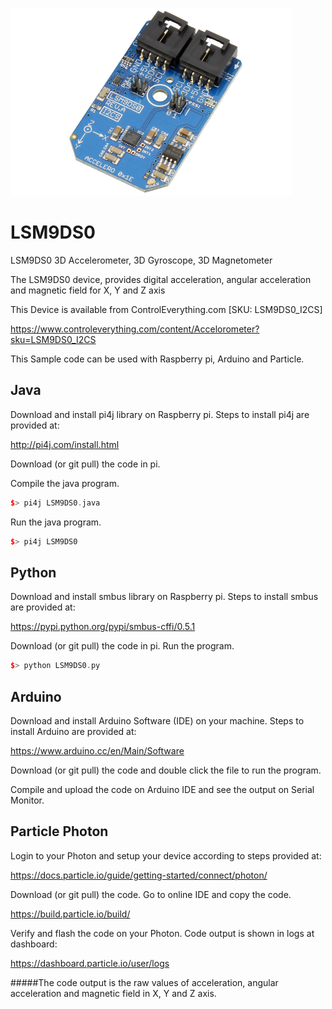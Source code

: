 [![LSM9DS0](LSM9DS0_I2CS.png)](https://www.controleverything.com/content/Accelorometer?sku=LSM9DS0_I2CS)
# LSM9DS0
LSM9DS0 3D Accelerometer, 3D Gyroscope, 3D Magnetometer

The LSM9DS0 device, provides digital acceleration, angular acceleration and magnetic field for X, Y and Z axis

This Device is available from ControlEverything.com [SKU: LSM9DS0_I2CS]

https://www.controleverything.com/content/Accelorometer?sku=LSM9DS0_I2CS

This Sample code can be used with Raspberry pi, Arduino and Particle.

## Java
Download and install pi4j library on Raspberry pi. Steps to install pi4j are provided at:

http://pi4j.com/install.html

Download (or git pull) the code in pi.

Compile the java program.
```cpp
$> pi4j LSM9DS0.java
```

Run the java program.
```cpp
$> pi4j LSM9DS0
```

## Python
Download and install smbus library on Raspberry pi. Steps to install smbus are provided at:

https://pypi.python.org/pypi/smbus-cffi/0.5.1

Download (or git pull) the code in pi. Run the program.

```cpp
$> python LSM9DS0.py
```

## Arduino
Download and install Arduino Software (IDE) on your machine. Steps to install Arduino are provided at:

https://www.arduino.cc/en/Main/Software

Download (or git pull) the code and double click the file to run the program.

Compile and upload the code on Arduino IDE and see the output on Serial Monitor.


## Particle Photon

Login to your Photon and setup your device according to steps provided at:

https://docs.particle.io/guide/getting-started/connect/photon/

Download (or git pull) the code. Go to online IDE and copy the code.

https://build.particle.io/build/

Verify and flash the code on your Photon. Code output is shown in logs at dashboard:

https://dashboard.particle.io/user/logs

#####The code output is the raw values of acceleration, angular acceleration and magnetic field in X, Y and Z axis.
